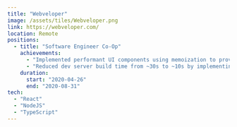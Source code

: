 ```yaml
---
title: "Webveloper"
image: /assets/tiles/Webveloper.png
link: https://webveloper.com/
location: Remote
positions:
  - title: "Software Engineer Co-Op"
    achievements:
      - "Implemented performant UI components using memoization to provide a snappy website editor experience."
      - "Reduced dev server build time from ~30s to ~10s by implementing hot module reloading with custom webpack config."
    duration:
      start: "2020-04-26"
      end: "2020-08-31"
tech:
  - "React"
  - "NodeJS"
  - "TypeScript"
---
```

